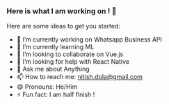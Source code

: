 ### Here is what I am working on ! 👋


Here are some ideas to get you started:

- 🔭 I’m currently working on Whatsapp Business API
- 🌱 I’m currently learning ML
- 👯 I’m looking to collaborate on Vue.js
- 🤔 I’m looking for help with React Native
- 💬 Ask me about Anything
- 📫 How to reach me: nitish.dola@gmail.com
- 😄 Pronouns: He/Him
- ⚡ Fun fact: I am half finish !

